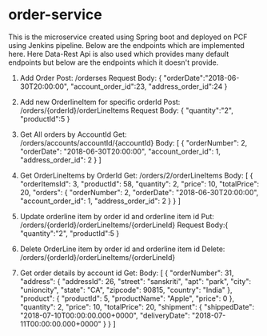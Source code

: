 # order-service
This is the microservice created using Spring boot and deployed on PCF using Jenkins pipeline.
Below are the endpoints which are implemented here. Here Data-Rest Api is also used which provides many default 
endpoints but below are the endpoints which it doesn't provide.

1) Add Order
Post: /orderses
Request Body: 
            {
              "orderDate":"2018-06-30T20:00:00",
              "account_order_id":23,
              "address_order_id":24
            }
2) Add new OrderlineItem for specific orderId
Post: /orders/{orderId}/orderLineItems
Request Body:
            {
              "quantity":"2",
              "productId":5
            }
3) Get All orders by AccountId
Get: /orders/accounts/accountId/{accountId}
Body: [
          {
              "orderNumber": 2,
              "orderDate": "2018-06-30T20:00:00",
              "account_order_id": 1,
              "address_order_id": 2
          }
      ]
4) Get OrderLineItems by OrderId
Get: /orders/2/orderLineItems
Body: [
          {
              "orderItemsId": 3,
              "productId": 58,
              "quantity": 2,
              "price": 10,
              "totalPrice": 20,
              "orders": {
                  "orderNumber": 2,
                  "orderDate": "2018-06-30T20:00:00",
                  "account_order_id": 1,
                  "address_order_id": 2
              }
          }
      ]
      
5) Update orderline item by order id and orderline item id
Put: /orders/{orderId}/orderLineItems/{orderLineId}
Request Body:{
              "quantity":"2",
              "productId":5
             }
             
6) Delete OrderLine item by order id and orderline item id
Delete: /orders/{orderId}/orderLineItems/{orderLineId}

7) Get order details by account id
Get: 
Body: 
    [
          {
              "orderNumber": 31,
              "address": {
                  "addressId": 26,
                  "street": "sanskriti",
                  "apt": "park",
                  "city": "unioncity",
                  "state": "CA",
                  "zipcode": 90815,
                  "country": "India"
              },
              "product": {
                  "productId": 5,
                  "productName": "Apple",
                  "price": 0
              },
              "quantity": 2,
              "price": 10,
              "totalPrice": 20,
              "shipment": {
                  "shippedDate": "2018-07-10T00:00:00.000+0000",
                  "deliveryDate": "2018-07-11T00:00:00.000+0000"
              }
          }
     ]
